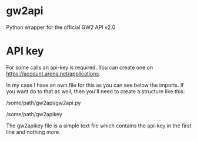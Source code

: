 # gw2api
Python wrapper for the official GW2 API v2.0

# API key
For some calls an api-key is required. You can create one on https://account.arena.net/applications.

In my case I have an own file for this as you can see below the imports. If you want do to that as well, then you'll need to create a structure like this:

/some/path/gw2api/gw2api.py

/some/path/gw2apikey

The gw2apikey file is a simple text file which contains the api-key in the first line and nothing more.
